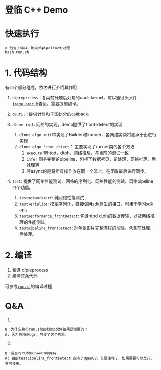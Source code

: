 # 登临 C++ Demo
# 快速执行
```
# 包含了编译、跑网络pipeline的过程
bash run.sh
```
# 1. 代码结构
有四个部分组成，依次进行介绍其作用

1. `dlpreprocess` : 各类前处理后处理的cuda kernel，可以通过头文件[`image.proc.h`](./dlpreprocess/include/image_proc.h)查阅。需要提前编译。
2. `dlutil` : 提供计时和子图划分的callback。
3. `dlnne_impl`: 网络的实现，demo提供了front-detect的实现
   1. `dlnne_algo_unit`中实现了Builder和Runner，各网络实例将继承于此进行实现
   2. `dlnne_algo_front_detect`： 主要实现了runner类的各个方法
      1. `execute` 带htod，dtoh，网络推理，与当前的测试一致
      2. `infer` 则是完整的pipeline，包括了数据拷贝、前处理、网络推理、后推理等
      3. 带async的是将所有操作放在同一个流上，在函数最后进行同步。

4. `test`: 提供了网络性能测试、网络的序列化、网络性能的测试、网络pipeline四个功能。
   1. `testnetworkperf`: 纯网络性能测试
   2. `testserialize`: 模型序列化，直接调用sdk原生的接口，可用于学习sdk api。
   3. `testperformance_frontDetect`: 包含htod dtoh的数据传输、以及网络推理的性能测试。
   4. `testpipeline_frontDetect`: 对单张图片完整流程的推理，包含前处理、后处理。

# 2. 编译
1. 编译 dlpreprocess
2. 编译其余代码
   
可参考[`run.sh`](./run.sh)的编译过程

# Q&A

1. 
```
Q：为什么执行run.sh生成bmp文件结果是倒置的？
A: 因为原图是bgr，导致了这个结果。
```

2. 
```
Q：是否可以添加OpenCV的支持
A: 目前testpipeline_frontDetect 支持了OpenCV，但是注释了，如果需要可以放开，参考使用。
```

   


   